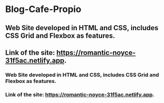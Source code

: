 # Blog-Cafe-Propio
## Web Site developed in HTML and CSS, includes CSS Grid and Flexbox as features.
## **Link of the site: https://romantic-noyce-31f5ac.netlify.app**.
### Web Site developed in HTML and CSS, includes CSS Grid and Flexbox as features.
### **Link of the site: https://romantic-noyce-31f5ac.netlify.app**.
